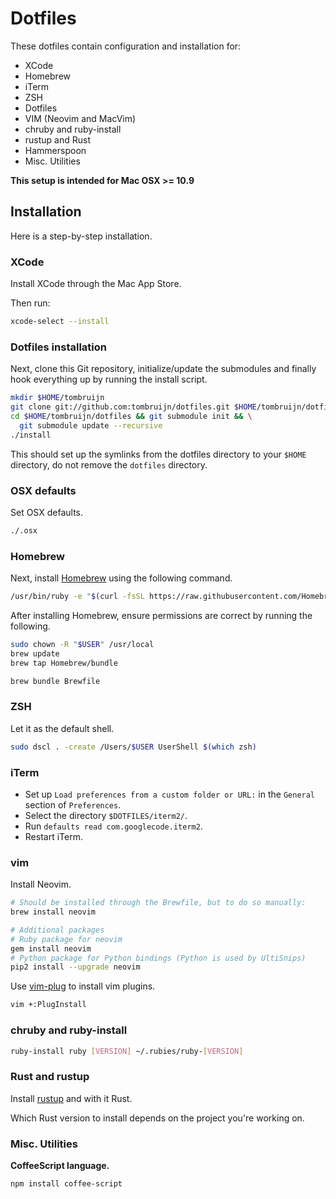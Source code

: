 # Dotfiles

These dotfiles contain configuration and installation for:

* XCode
* Homebrew
* iTerm
* ZSH
* Dotfiles
* VIM (Neovim and MacVim)
* chruby and ruby-install
* rustup and Rust
* Hammerspoon
* Misc. Utilities

**This setup is intended for Mac OSX >= 10.9**

## Installation

Here is a step-by-step installation.

### XCode

Install XCode through the Mac App Store.

Then run:

```sh
xcode-select --install
```

### Dotfiles installation

Next, clone this Git repository, initialize/update the submodules and finally
hook everything up by running the install script.

```sh
mkdir $HOME/tombruijn
git clone git://github.com:tombruijn/dotfiles.git $HOME/tombruijn/dotfiles
cd $HOME/tombruijn/dotfiles && git submodule init && \
  git submodule update --recursive
./install
```

This should set up the symlinks from the dotfiles directory to your `$HOME`
directory, do not remove the `dotfiles` directory.

### OSX defaults

Set OSX defaults.

```sh
./.osx
```

### Homebrew

Next, install [Homebrew](http://mxcl.github.com/homebrew/) using the following
command.

```sh
/usr/bin/ruby -e "$(curl -fsSL https://raw.githubusercontent.com/Homebrew/install/master/install)"
```

After installing Homebrew, ensure permissions are correct by running the
following.

```sh
sudo chown -R "$USER" /usr/local
brew update
brew tap Homebrew/bundle

brew bundle Brewfile
```

### ZSH

Let it as the default shell.

```sh
sudo dscl . -create /Users/$USER UserShell $(which zsh)
```

### iTerm

- Set up `Load preferences from a custom folder or URL:`
  in the `General` section of `Preferences`.
- Select the directory `$DOTFILES/iterm2/`.
- Run `defaults read com.googlecode.iterm2`.
- Restart iTerm.

### vim

Install Neovim.

```sh
# Should be installed through the Brewfile, but to do so manually:
brew install neovim

# Additional packages
# Ruby package for neovim
gem install neovim
# Python package for Python bindings (Python is used by UltiSnips)
pip2 install --upgrade neovim
```

Use [vim-plug](https://github.com/junegunn/vim-plug/) to install vim plugins.

```sh
vim +:PlugInstall
```

### chruby and ruby-install

```sh
ruby-install ruby [VERSION] ~/.rubies/ruby-[VERSION]
```

### Rust and rustup

Install [rustup](https://www.rustup.rs/) and with it Rust.

Which Rust version to install depends on the project you're working on.

### Misc. Utilities

**CoffeeScript language.**

```sh
npm install coffee-script
```
